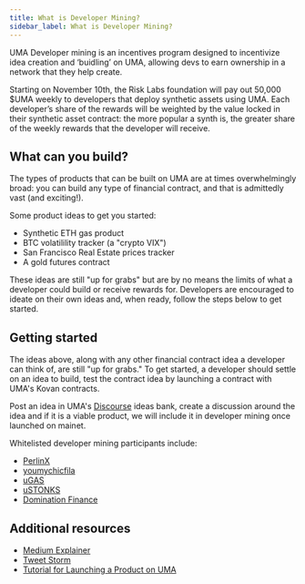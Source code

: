 ```yaml
---
title: What is Developer Mining?
sidebar_label: What is Developer Mining?
---
```


UMA Developer mining is an incentives program designed to incentivize idea creation and ‘buidling’ on UMA, allowing devs to earn ownership in a network that they help create.

Starting on November 10th, the Risk Labs foundation will pay out 50,000 $UMA weekly to developers that deploy synthetic assets using UMA. Each developer’s share of the rewards will be weighted by the value locked in their synthetic asset contract: the more popular a synth is, the greater share of the weekly rewards that the developer will receive. 

## What can you build?

The types of products that can be built on UMA are at times overwhelmingly broad: you can build any type of financial contract, and that is admittedly vast (and exciting!).

Some product ideas to get you started:

- Synthetic ETH gas product
- BTC volatilility tracker (a "crypto VIX")
- San Francisco Real Estate prices tracker
- A gold futures contract

These ideas are still "up for grabs" but are by no means the limits of what a developer could build or receive rewards for. Developers are encouraged to ideate on their own ideas and, when ready, follow the steps below to get started.

## Getting started

The ideas above, along with any other financial contract idea a developer can think of, are still "up for grabs." To get started, a developer should settle on an idea to build, test the contract idea by launching a contract with UMA's Kovan contracts. 

Post an idea in UMA's [Discourse](https://discourse.umaproject.org/c/ideas-bank/23) ideas bank, create a discussion around the idea and if it is a viable product, we will include it in developer mining once launched on mainet.

Whitelisted developer mining participants include:

- [PerlinX](https://app.perlinx.finance/pools)
- [youmychicfila](https://mario.cash/fall)
- [uGAS](https://degenerative.finance/)
- [uSTONKS](https://degenerative.finance/)
- [Domination Finance](https://domination.finance/)


## Additional resources

- [Medium Explainer](https://medium.com/uma-project/uma-announces-developer-mining-6f6fe15d5604)
- [Tweet Storm](https://twitter.com/UMAprotocol/status/1323611059328962560)
- [Tutorial for Launching a Product on UMA](/build-walkthrough/build-process)


<!--
To do: 
- Provide examples of implementing liquidity mining and dapp mining programs.
- Continue to update the whitelisted developer mining participant list
-->
